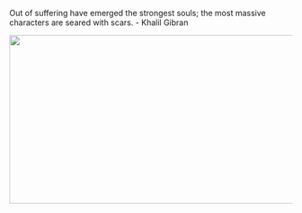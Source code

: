 <div>
  <div>
    <p>
      Out of suffering have emerged the strongest souls; the most massive characters are seared with scars. - Khalil Gibran
    </p>
  </div>
  <div align="center">
    <img
      src="https://media.giphy.com/media/dWesBcTLavkZuG35MI/giphy.gif"
      width="600"
      height="300"
    />
  </div>
  </div>
